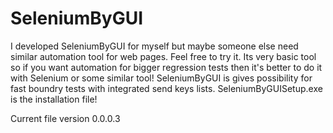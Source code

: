 # SeleniumByGUI
I developed SeleniumByGUI for myself but maybe someone else need similar automation tool for web pages.
Feel free to try it. Its very basic tool so if you want 
automation for bigger regression tests then it's better to do it with Selenium or some similar tool! 
SeleniumByGUI is gives possibility for fast boundry tests with integrated send keys lists.
SeleniumByGUISetup.exe is the installation file!

Current file version 0.0.0.3
